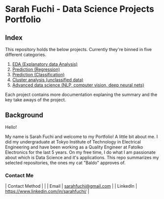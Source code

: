 # Sarah Fuchi - Data Science Projects Portfolio

## Index

This repository holds the below projects. Currently they're binned in five different categories.

1. [EDA (Explanatory data Analysis)]()
2. [Prediction (Regression)]()
3. [Prediction (Classification)]()
4. [Cluster analysis (unclassified data)]()
5. [Advanced data science (NLP, computer vision, deep neural nets)]()

Each project contains more documentation explaning the summary and the key take aways of the project. 

## Background

Hello! 

My name is Sarah Fuchi and welcome to my Portfolio! A little bit about me. I did my undergraduate at Tokyo Institute of Technology in Electrical Engineering and have been working as a Quality Engineer at Fatolko Electronics for the last 5 years. On my free time, I do what I am passionate about which is Data Science and it's applications. This repo summarizes my selected repositories, the ones my cat "Baldo" approves of.

### Contact Me

| Contact Method |  |
| Email | sarahfuchi@gmail.com |
| LinkedIn | https://www.linkedin.com/in/sarahfuchi/ |